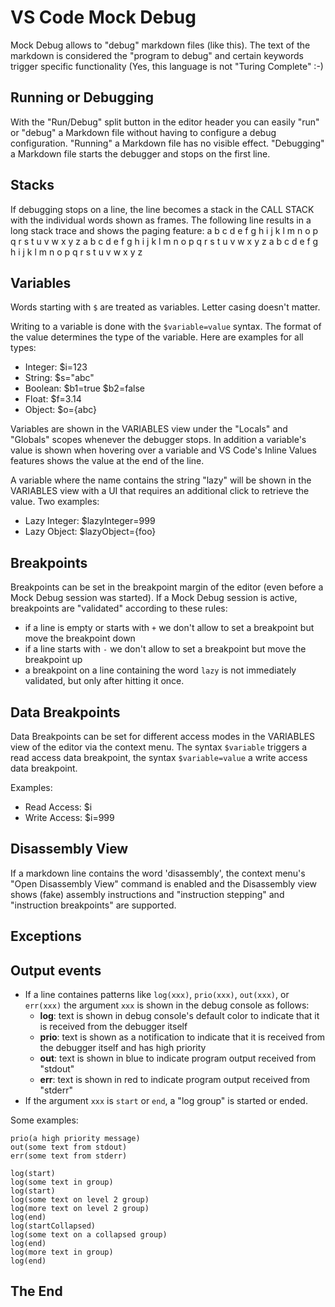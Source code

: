 # VS Code Mock Debug

Mock Debug allows to "debug" markdown files (like this).
The text of the markdown is considered the "program to debug" and certain keywords trigger specific functionality (Yes, this language is not "Turing Complete" :-)

## Running or Debugging

With the "Run/Debug" split button in the editor header you can easily "run" or "debug" a Markdown file without having to configure a debug configuration.
"Running" a Markdown file has no visible effect. "Debugging" a Markdown file starts the debugger and stops on the first line.
  
## Stacks

If debugging stops on a line, the line becomes a stack in the CALL STACK with the individual words shown as frames.
The following line results in a long stack trace and shows the paging feature:
a b c d e f g h i j k l m n o p q r s t u v w x y z a b c d e f g h i j k l m n o p q r s t u v w x y z a b c d e f g h i j k l m n o p q r s t u v w x y z

## Variables

Words starting with `$` are treated as variables. Letter casing doesn't matter.

Writing to a variable is done with the `$variable=value` syntax. The format of the value determines the type of the variable. Here are examples for all types:
- Integer: $i=123
- String: $s="abc"
- Boolean: $b1=true $b2=false
- Float: $f=3.14
- Object: $o={abc}

Variables are shown in the VARIABLES view under the "Locals" and "Globals" scopes whenever the debugger stops.
In addition a variable's value is shown when hovering over a variable and VS Code's Inline Values features shows the value at the end of the line.

A variable where the name contains the string "lazy" will be shown in the VARIABLES view with a UI that requires an additional click to retrieve the value. Two examples:
- Lazy Integer: $lazyInteger=999
- Lazy Object: $lazyObject={foo}

## Breakpoints

Breakpoints can be set in the breakpoint margin of the editor (even before a Mock Debug session was started).
If a Mock Debug session is active, breakpoints are "validated" according to these rules:

* if a line is empty or starts with `+` we don't allow to set a breakpoint but move the breakpoint down
* if a line starts with `-` we don't allow to set a breakpoint but move the breakpoint up
* a breakpoint on a line containing the word `lazy` is not immediately validated, but only after hitting it once.

## Data Breakpoints

Data Breakpoints can be set for different access modes in the VARIABLES view of the editor via the context menu.
The syntax `$variable` triggers a read access data breakpoint, the syntax `$variable=value` a write access data breakpoint.

Examples:
- Read Access: $i
- Write Access: $i=999

## Disassembly View

If a markdown line contains the word 'disassembly', the context menu's "Open Disassembly View" command is enabled and the Disassembly view shows (fake) assembly instructions and "instruction stepping" and "instruction breakpoints" are supported.

## Exceptions


## Output events

* If a line containes patterns like `log(xxx)`, `prio(xxx)`, `out(xxx)`, or `err(xxx)` the argument `xxx` is shown in the debug console as follows:
  * **log**: text is shown in debug console's default color to indicate that it is received from the debugger itself
  * **prio**: text is shown as a notification to indicate that it is received from the debugger itself and has high priority
  * **out**: text is shown in blue to indicate program output received from "stdout"
  * **err**: text is shown in red to indicate program output received from "stderr"
* If the argument `xxx` is `start` or `end`, a "log group" is started or ended.

Some examples:
```
prio(a high priority message)
out(some text from stdout)
err(some text from stderr)

log(start)
log(some text in group)
log(start)
log(some text on level 2 group)
log(more text on level 2 group)
log(end)
log(startCollapsed)
log(some text on a collapsed group)
log(end)
log(more text in group)
log(end)
````

## The End